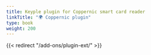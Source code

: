 ```yaml
---
title: Keyple plugin for Coppernic smart card reader
linkTitle: "🌍 Coppernic plugin"
type: book
weight: 200
---
```

{{< redirect "/add-ons/plugin-ext/" >}}